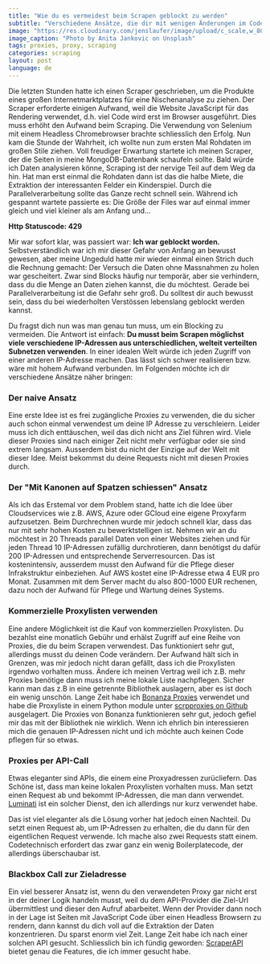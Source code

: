```yaml
---
title: "Wie du es vermeidest beim Scrapen geblockt zu werden"
subtitle: "Verschiedene Ansätze, die dir mit wenigen Änderungen im Code helfen"
image: "https://res.cloudinary.com/jenslaufer/image/upload/c_scale,w_800/v1592394603/anita-jankovic-KGbX1f3Uxtg-unsplash.jpg"
image_caption: "Photo by Anita Jankovic on Unsplash"
tags: proxies, proxy, scraping
categories: scraping
layout: post
language: de
---
```



Die letzten Stunden hatte ich einen Scraper geschrieben, um die Produkte eines großen Internetmarktplatzes für eine Nischenanalyse zu ziehen. Der Scraper erforderte einigen Aufwand, weil die Website JavaScript für das Rendering verwendet, d.h. viel Code wird erst im Browser ausgeführt. Dies muss erhöht den Aufwand beim Scraping. Die Verwendung von Selenium mit einem Headless Chromebrowser brachte schliesslich den Erfolg. Nun kam die Stunde der Wahrheit, ich wollte nun zum ersten Mal Rohdaten im großen Stile ziehen. Voll freudiger Erwartung startete ich meinen Scraper, der die Seiten in meine MongoDB-Datenbank schaufeln sollte. Bald würde ich Daten analysieren könne, Scraping ist der nervige Teil auf dem Weg da hin. Hat man erst einmal die Rohdaten dann ist das die halbe Miete, die Extraktion der interessanten Felder ein Kinderspiel. Durch die Parallelverarbeitung sollte das Ganze recht schnell sein. Während ich gespannt wartete passierte es: Die Größe der Files war auf einmal immer gleich und viel kleiner als am Anfang und...

__Http Statuscode: 429__

Mir war sofort klar, was passiert war: __Ich war geblockt worden.__ Selbstverständlich war ich mir dieser Gefahr von Anfang an bewusst gewesen, aber meine Ungeduld hatte mir wieder einmal einen Strich duch die Rechnung gemacht: Der Versuch die Daten  ohne Massnahmen zu holen war gescheitert. Zwar sind Blocks häufig nur temporär, aber sie verhindern, dass du die Menge an Daten ziehen kannst, die du möchtest. Gerade bei Parallelverarbeitung ist die Gefahr sehr groß. Du solltest dir auch bewusst sein, dass du bei wiederholten Verstössen lebenslang geblockt werden kannst.

Du fragst dich nun was man genau tun muss, um ein Blocking zu vermeiden. Die Antwort ist einfach: __Du musst beim Scrapen möglichst viele verschiedene IP-Adressen aus unterschiedlichen, welteit verteilten Subnetzen verwenden__. In einer idealen Welt würde ich jeden Zugriff von einer anderen IP-Adresse machen. Das lässt sich schwer realisieren bzw. wäre mit hohem Aufwand verbunden. Im Folgenden möchte ich dir verschiedene Ansätze näher bringen:

### Der naive Ansatz

Eine erste Idee ist es frei zugängliche Proxies zu verwenden, die du sicher auch schon einmal verwendest um deine IP Adresse zu verschleiern. Leider muss ich dich enttäuschen, weil das dich nicht ans Ziel führen wird. Viele dieser Proxies sind nach einiger Zeit nicht mehr verfügbar oder sie sind extrem langsam. Ausserdem bist du nicht der Einzige auf der Welt mit dieser Idee. Meist bekommst du deine Requests nicht mit diesen Proxies durch.

### Der "Mit Kanonen auf Spatzen schiessen" Ansatz

Als ich das Erstemal vor dem Problem stand, hatte ich die Idee über Cloudservices wie z.B. AWS, Azure oder GCloud eine eigene Proxyfarm aufzusetzen. Beim Durchrechnen wurde mir jedoch schnell klar, dass das nur mit sehr hohen Kosten zu bewerktstelligen ist. Nehmen wir an du möchtest in 20 Threads parallel Daten von einer Websites ziehen und für jeden Thread 10 IP-Adressen zufällig durchrotieren, dann benötigst du dafür 200 IP-Adressen und entsprechende Serverresourcen. Das ist kostenintensiv, ausserdem musst den Aufwand für die Pflege dieser Infrakstruktur einbeziehen. Auf AWS kostet eine IP-Adresse etwa 4 EUR pro Monat. Zusammen mit dem Server macht du also 800-1000 EUR rechenen, dazu noch der Aufwand für Pflege und Wartung deines Systems.

### Kommerzielle Proxylisten verwenden

Eine andere Möglichkeit ist die Kauf von kommerziellen Proxylisten. Du bezahlst eine monatlich Gebühr und erhälst Zugriff auf eine Reihe von Proxies, die du beim Scrapen verwendest. Das funktioniert sehr gut, allerdings musst du deinen Code verändern. Der Aufwand hält sich in Grenzen, was mir jedoch nicht daran gefällt, dass ich die Proxylisten irgendwo vorhalten muss. Ändere ich meinen Vertrag weil ich z.B. mehr Proxies benötige dann muss ich meine lokale Liste nachpflegen. Sicher kann man das z.B in eine getrennte Bibliothek auslagern, aber es ist doch ein wenig unschön. Lange Zeit habe ich [Bonanza Proxies](https://proxybonanza.com/?aff_id=831) verwendet und habe die Proxyliste in einem Python module unter [scrpproxies on Github](https://github.com/jenslaufer/scrpproxies) ausgelagert. Die Proxies von Bonanza funktionieren sehr gut, jedoch gefiel mir das mit der Bibliothek nie wirklich. Wenn ich ehrlich bin interessieren mich die genauen IP-Adressen nicht und ich möchte auch keinen Code pflegen für so etwas.

### Proxies per API-Call

Etwas eleganter sind APIs, die einem eine Proxyadressen zurücliefern. Das Schöne ist, dass man keine lokalen Proxylisten vorhalten muss. Man setzt einen Request ab und bekommt IP-Adressen, die man dann verwendet. [Luminati](https://luminati.io/?affiliate=ref_5ee711e0c7669177ab29ff24) ist ein solcher Dienst, den ich allerdings nur kurz verwendet habe.

Das ist viel eleganter als die Lösung vorher hat jedoch einen Nachteil. Du setzt einen Request ab, um IP-Adressen zu erhalten, die du dann für den eigentlichen Request verwende. Ich mache also zwei Requests statt einem. Codetechnisch erfordert das zwar ganz ein wenig Boilerplatecode, der allerdings überschaubar ist.

### Blackbox Call zur Zieladresse

Ein viel besserer Ansatz ist, wenn du den verwendeten Proxy gar nicht erst in der deiner Logik handeln musst, weil du dem API-Provider die Ziel-Url übermittlest und dieser den Aufruf abarbeitet. Wenn der Provider dann noch in der Lage ist Seiten mit JavaScript Code über einen Headless Browsern zu rendern, dann kannst du dich voll auf die Extraktion der Daten konzentrieren. 
Du sparst enorm viel Zeit. Lange Zeit habe ich nach einer solchen API gesucht. Schliesslich bin ich fündig geworden:  [ScraperAPI](https://www.scraperapi.com?fpr=jens78) bietet genau die Features, die ich immer gesucht habe.
